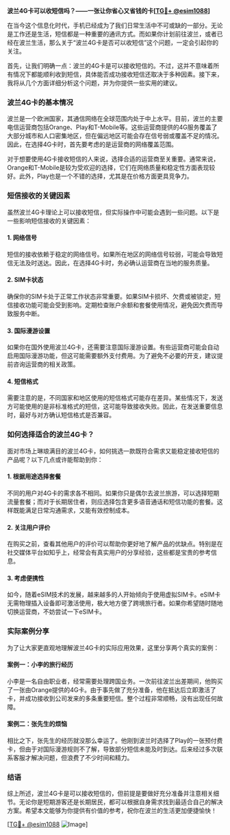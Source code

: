 **波兰4G卡可以收短信吗？——一张让你省心又省钱的卡[[TG💪+ @esim1088](https://t.me/s/esim1088)]**

在当今这个信息化时代，手机已经成为了我们日常生活中不可或缺的一部分。无论是工作还是生活，短信都是一种重要的通讯方式。而如果你计划前往波兰，或者已经在波兰生活，那么关于“波兰4G卡是否可以收短信”这个问题，一定会引起你的关注。

首先，让我们明确一点：波兰的4G卡是可以接收短信的。不过，这并不意味着所有情况下都能顺利收到短信，具体能否成功接收短信还取决于多种因素。接下来，我将从几个方面详细分析这个问题，并为你提供一些实用的建议。

### 波兰4G卡的基本情况

波兰是一个欧洲国家，其通信网络在全球范围内处于中上水平。目前，波兰的主要电信运营商包括Orange、Play和T-Mobile等。这些运营商提供的4G服务覆盖了大部分城市和人口密集地区，但在偏远地区可能会存在信号弱或覆盖不足的情况。因此，在选择4G卡时，首先要考虑的是运营商的网络覆盖范围。

对于想要使用4G卡接收短信的人来说，选择合适的运营商至关重要。通常来说，Orange和T-Mobile是较为受欢迎的选择，它们在网络质量和稳定性方面表现较好。此外，Play也是一个不错的选择，尤其是在价格方面更具竞争力。

### 短信接收的关键因素

虽然波兰4G卡理论上可以接收短信，但实际操作中可能会遇到一些问题。以下是一些影响短信接收的关键因素：

#### 1. **网络信号**
短信的接收依赖于稳定的网络信号。如果所在地区的网络信号较弱，可能会导致短信无法及时送达。因此，在选择4G卡时，务必确认运营商在当地的服务质量。

#### 2. **SIM卡状态**
确保你的SIM卡处于正常工作状态非常重要。如果SIM卡损坏、欠费或被锁定，短信接收功能可能会受到影响。定期检查账户余额和套餐使用情况，避免因欠费而导致服务中断。

#### 3. **国际漫游设置**
如果你在国外使用波兰4G卡，还需要注意国际漫游设置。有些运营商可能会自动启用国际漫游功能，但这可能需要额外支付费用。为了避免不必要的开支，建议提前咨询运营商的相关政策。

#### 4. **短信格式**
需要注意的是，不同国家和地区使用的短信格式可能存在差异。某些情况下，发送方可能使用的是非标准格式的短信，这可能导致接收失败。因此，在发送重要信息时，最好与对方确认短信格式是否兼容。

### 如何选择适合的波兰4G卡？

面对市场上琳琅满目的波兰4G卡，如何挑选一款既符合需求又能稳定接收短信的产品呢？以下几点或许能帮助到你：

#### 1. **根据用途选择套餐**
不同的用户对4G卡的需求各不相同。如果你只是偶尔去波兰旅游，可以选择短期流量套餐；而对于长期居住者，则应选择包含更多语音通话和短信功能的套餐。这样既能满足日常沟通需求，又能有效控制成本。

#### 2. **关注用户评价**
在购买之前，查看其他用户的评价可以帮助你更好地了解产品的优缺点。特别是在社交媒体平台如知乎上，经常会有真实用户的分享经验，这些都是宝贵的参考信息。

#### 3. **考虑便携性**
如今，随着eSIM技术的发展，越来越多的人开始倾向于使用虚拟SIM卡。eSIM卡无需物理插入设备即可激活使用，极大地方便了跨境旅行者。如果你希望随时随地切换运营商，不妨尝试一下eSIM卡。

### 实际案例分享

为了让大家更直观地理解波兰4G卡的实际应用效果，这里分享两个真实的案例：

#### 案例一：小李的旅行经历
小李是一名自由职业者，经常需要处理跨国业务。一次前往波兰出差期间，他购买了一张由Orange提供的4G卡。由于事先做了充分准备，他在抵达后立即激活了卡，并成功接收到公司发来的多条重要短信。整个过程非常顺畅，没有出现任何故障。

#### 案例二：张先生的烦恼
相比之下，张先生的经历就没那么幸运了。他刚到波兰时选择了Play的一张预付费卡，但由于对国际漫游规则不了解，导致部分短信未能及时到达。后来经过多次联系客服才解决问题，但浪费了不少时间和精力。

### 结语

综上所述，波兰4G卡是可以接收短信的，但前提是要做好充分准备并注意相关细节。无论你是短期游客还是长期居民，都可以根据自身需求找到最适合自己的解决方案。希望本文能够为你提供有价值的参考，祝你在波兰的生活更加便捷愉快！

[[TG💪+ @esim1088](https://t.me/s/esim1088) ![Image](https://i.postimg.cc/4NQfJmqS/Snipaste-2025-05-13-00-14-12.png)]